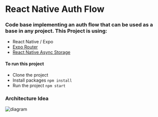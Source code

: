 # React Native Auth Flow

### Code base implementing an auth flow that can be used as a base in any project. This Project is using:
- React Native / Expo
- [Expo Router](https://docs.expo.dev/router/introduction/)
- [React Native Async Storage](https://docs.expo.dev/versions/latest/sdk/async-storage/)

#### To run this project
- Clone the project
- Install packages `npm install`
- Run the project `npm start`

### Architecture Idea

![diagram](https://github.com/user-attachments/assets/f77e6ecd-1f5e-44c0-9e64-73911fe44b09)
